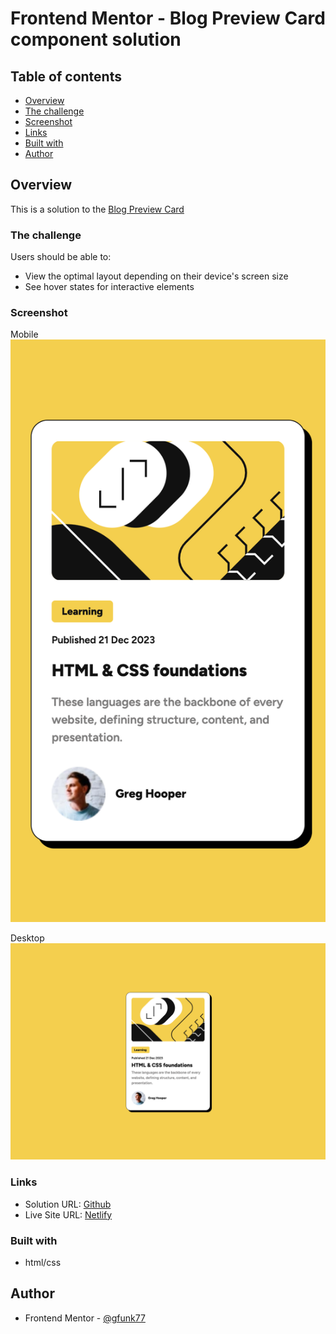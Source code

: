 # Frontend Mentor - Blog Preview Card component solution

## Table of contents

- [Overview](#overview)
- [The challenge](#the-challenge)
- [Screenshot](#screenshot)
- [Links](#links)
- [Built with](#built-with)
- [Author](#author)

## Overview

This is a solution to the [Blog Preview Card](https://www.frontendmentor.io/challenges/blog-preview-card-ckPaj01IcS)

### The challenge

Users should be able to:

- View the optimal layout depending on their device's screen size
- See hover states for interactive elements

### Screenshot

Mobile
![](./solutions/mobile.png)

Desktop
![](./solutions/desktop.png)

### Links

- Solution URL: [Github](https://github.com/gfunk77/Frontend-Mentor/tree/main/blog-preview-card)
- Live Site URL: [Netlify](https://gfunk77-blog-preview-card.netlify.app)

### Built with

- html/css

## Author

- Frontend Mentor - [@gfunk77](https://www.frontendmentor.io/profile/gfunk77)
